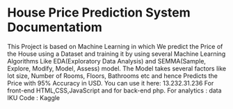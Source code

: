 # House Price Prediction System Documentatiom
This Project is based on Machine Learning in which We predict the Price of the House using a Dataset and training it by using several Machine Learning Algorithms Like EDA(Exploratory Data Analysis) and SEMMA(Sample, Explore, Modify, Model, Assess) model. The Model takes several factors like lot size, Number of Rooms, Floors, Bathrooms etc and hence Predicts the Price with 95% Accuracy in USD. You can use it here: 13.232.31.236
For front-end HTML,CSS,JavaScript
and for back-end php.
For analytics : data IKU
Code : Kaggle
